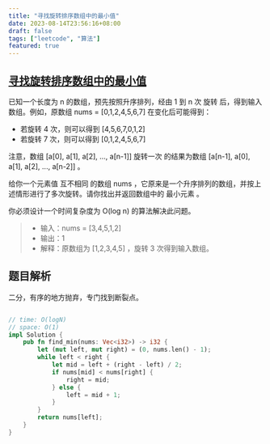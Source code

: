 ```yaml
---
title: "寻找旋转排序数组中的最小值"
date: 2023-08-14T23:56:16+08:00
draft: false
tags: ["leetcode", "算法"]
featured: true
---
```


## [寻找旋转排序数组中的最小值](https://leetcode.cn/problems/find-minimum-in-rotated-sorted-array/)

已知一个长度为 n 的数组，预先按照升序排列，经由 1 到 n 次 旋转 后，得到输入数组。例如，原数组 nums = [0,1,2,4,5,6,7] 在变化后可能得到：
- 若旋转 4 次，则可以得到 [4,5,6,7,0,1,2]
- 若旋转 7 次，则可以得到 [0,1,2,4,5,6,7]

注意，数组 [a[0], a[1], a[2], ..., a[n-1]] 旋转一次 的结果为数组 [a[n-1], a[0], a[1], a[2], ..., a[n-2]] 。

给你一个元素值 互不相同 的数组 nums ，它原来是一个升序排列的数组，并按上述情形进行了多次旋转。请你找出并返回数组中的 最小元素 。

你必须设计一个时间复杂度为 O(log n) 的算法解决此问题。

>- 输入：nums = [3,4,5,1,2]
>- 输出：1
>- 解释：原数组为 [1,2,3,4,5] ，旋转 3 次得到输入数组。


## 题目解析

二分，有序的地方抛弃，专门找到断裂点。

```rust

// time: O(logN)
// space: O(1)
impl Solution {
    pub fn find_min(nums: Vec<i32>) -> i32 {
        let (mut left, mut right) = (0, nums.len() - 1);
        while left < right {
            let mid = left + (right - left) / 2;
            if nums[mid] < nums[right] {
                right = mid;
            } else {
                left = mid + 1;
            }
        }
        return nums[left];
    }
}

```



